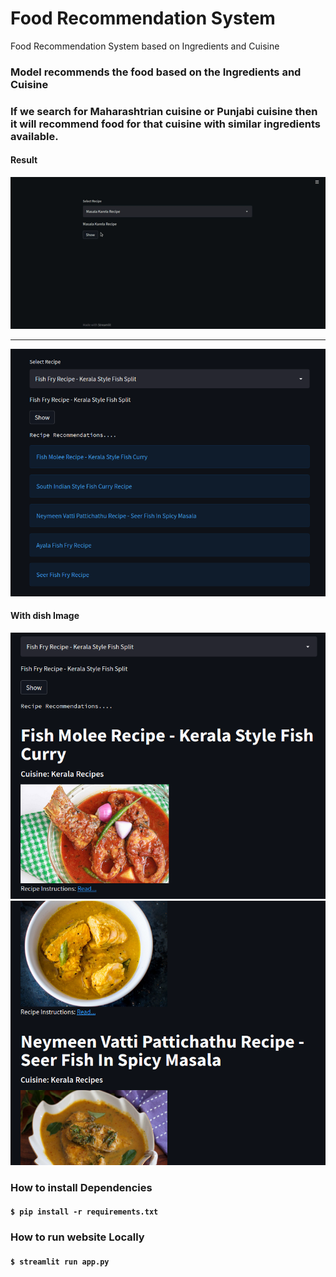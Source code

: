 # Food Recommendation System
Food Recommendation System based on Ingredients and Cuisine

### Model recommends the food based on the Ingredients and Cuisine
### If we search for Maharashtrian cuisine or Punjabi cuisine then it will recommend food for that cuisine with similar ingredients available.


#### Result

<img src="images/food.gif" width="1000"  >

---

<img src="images/f1.png" width="600"  >

#### With dish Image

<img src="images/f2.png" width="600"  >


<img src="images/f3.png" width="600"  >






####
### How to install Dependencies
#### `$ pip install -r requirements.txt`


### How to run website Locally
#### `$ streamlit run app.py`
